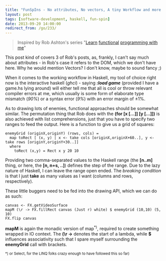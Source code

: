 ```yaml
---
title: "FunSpIns - No attributes, No vectors, A tiny Workflow and more squares"
layout: post
tags: [software-development, haskell, fun-spin]
date: 2013-09-20 14:00:00
redirect_from: /go/233/
---
```


> Inspired by Rob Ashton's series "[Learn][1] [functional][2] [programming with me][3]"

This post kind of covers 3 of Rob's posts, as, frankly, I can't say much about attributes - in Rob's case it refers to the DOM, which we don't have here.
Why he would mention Vectors? I don't know, maybe to sound fancy ;)  

When it comes to the working workflow in Haskell, my tool of choice right now is the interactive haskell (*ghci*) - saying ***:load game*** (provided I have a game.hs lying around) will either tell me that all is cool or throw relevant compiler errors at me, which usually is some form of elaborate type mismatch (*90%*) or a syntax error (*9%*) with an error margin of &#177;1%.

As to drawing lots of enemies, functional approaches should be somewhat similar. The permutation thing that Rob does with the **(for [x [...]] [y [...]])** is also achieved with list comprehensions, just that you have to specify two ranges to feed the output. Here is a function to give us a grid of squares:

	enemyGrid (originX,originY) (rows, cols) = 
	  map toRect [ (x, y) | x <- take cols [originX,originX+60..], y <- take rows [originY,originY+30..]]
	  where
	    toRect (x,y) = Rect x y 20 10

Providing two comma-separated values to the Haskell range (the **[n..m]** thing, or here, the **[n, n+s, ..]**) defines the step of the range. Due to the lazy nature of Haskell,
I can leave the range open ended. The *breaking condition* is that I just **take** as many values as I want (columns and rows, respectively).

These little buggers need to be fed into the drawing API, which we can do as such:

	canvas <- FX.getVideoSurface
	mapM (\r -> FX.fillRect canvas (Just r) white) $ enemyGrid (10,10) (5, 10)
	FX.flip canvas

**mapM** is again the monadic version of map<sup>*)</sup>, required to create something wrapped in IO context. The **(\r ->** denotes the start of a lambda, while **$** influences associativity such that I spare myself surrounding the **enemyGrid** call with brackets.

<sup>*) or Select, for the LINQ folks crazy enough to have followed this so far)</sup> 

  [1]: http://codeofrob.com/entries/learn-functional-programming-with-me---attributes-and-vectors.html
  [2]: http://codeofrob.com/entries/learn-functional-programming-with-me---improving-my-workflow.html
  [3]: http://codeofrob.com/entries/learn-functional-programming-with-me---adding-lots-more-state.html